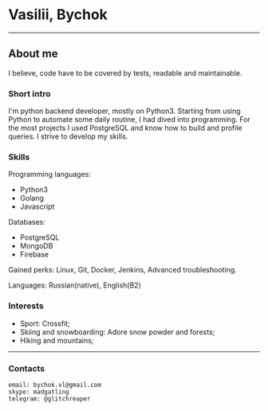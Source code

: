 # Vasilii, Bychok

***

## About me

I believe, code have to be covered by tests, readable and maintainable.

### Short intro

I'm python backend developer, mostly on Python3. Starting from using Python to automate some daily routine, I had dived into programming. For the most projects I used PostgreSQL and know how to build and profile queries. I strive to develop my skills.

### Skills

Programming languages:

- Python3
- Golang
- Javascript

Databases:

- PostgreSQL
- MongoDB
- Firebase

Gained perks: Linux, Git, Docker, Jenkins, Advanced troubleshooting.

Languages: Russian(native), English(B2)

### Interests

- Sport: Crossfit;
- Skiing and snowboarding: Adore snow powder and forests;
- Hiking and mountains;

***

### Contacts

    email: bychok.vl@gmail.com
    skype: madgatling
    telegram: @glitchreaper
